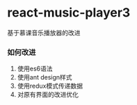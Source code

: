 # react-music-player3
基于慕课音乐播放器的改进

### 如何改进
1. 使用es6语法
2. 使用ant design样式
3. 使用redux模式传递数据
4. 对原有界面的改进优化